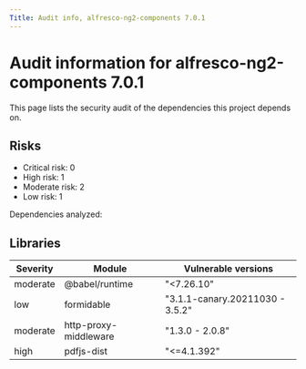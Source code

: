 ```yaml
---
Title: Audit info, alfresco-ng2-components 7.0.1
---
```


# Audit information for alfresco-ng2-components 7.0.1

This page lists the security audit of the dependencies this project depends on.

## Risks

- Critical risk: 0
- High risk: 1
- Moderate risk: 2
- Low risk: 1

Dependencies analyzed: 

## Libraries

| Severity | Module | Vulnerable versions |
| --- | --- | --- |
|moderate | @babel/runtime | &#34;&lt;7.26.10&#34; |
|low | formidable | &#34;3.1.1-canary.20211030 - 3.5.2&#34; |
|moderate | http-proxy-middleware | &#34;1.3.0 - 2.0.8&#34; |
|high | pdfjs-dist | &#34;&lt;=4.1.392&#34; |



